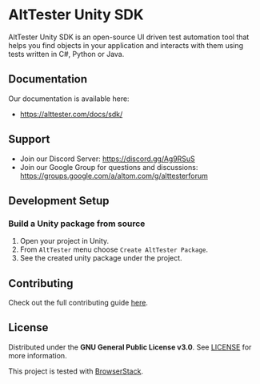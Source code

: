 # AltTester Unity SDK

AltTester Unity SDK is an open-source UI driven test automation tool that helps you find objects in your application and interacts with them using tests written in C#, Python or Java.

## Documentation

Our documentation is available here:

* https://alttester.com/docs/sdk/

## Support

* Join our Discord Server: https://discord.gg/Ag9RSuS
* Join our Google Group for questions and discussions: https://groups.google.com/a/altom.com/g/alttesterforum

## Development Setup

### Build a Unity package from source

1. Open your project in Unity.
1. From `AltTester` menu choose `Create AltTester Package`.
1. See the created unity package under the project.

## Contributing

Check out the full contributing guide [here](https://altom.com/alttester/docs/sdk/pages/contributing.html).

## License

Distributed under the **GNU General Public License v3.0**. See [LICENSE](https://github.com/alttester/AltTester-Unity-SDK/blob/master/LICENSE) for more information.

This project is tested with [BrowserStack](https://www.browserstack.com/).

